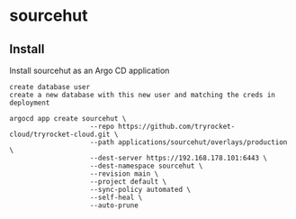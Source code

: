 # sourcehut

## Install

Install sourcehut as an Argo CD application

    create database user 
    create a new database with this new user and matching the creds in deployment

    argocd app create sourcehut \
                        --repo https://github.com/tryrocket-cloud/tryrocket-cloud.git \
                        --path applications/sourcehut/overlays/production \
                        --dest-server https://192.168.178.101:6443 \
                        --dest-namespace sourcehut \
                        --revision main \
                        --project default \
                        --sync-policy automated \
                        --self-heal \
                        --auto-prune
